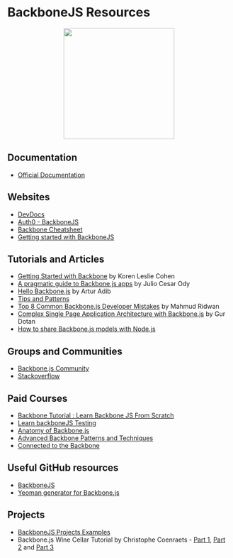 # BackboneJS Resources

<div align="center">
	<code><img height="250" src="https://backbonejs.org/docs/images/backbone.png"></code>
</div>

## Documentation

* [Official Documentation](https://backbonejs.org/#Getting-started)

## Websites

* [DevDocs](https://devdocs.io/backbone/)
* [Auth0 - BackboneJS](https://auth0.com/blog/backbonejs-getting-started/)
* [Backbone Cheatsheet](https://devhints.io/backbone)
* [Getting started with BackboneJS](https://dzone.com/articles/backbonejs-getting-started)


## Tutorials and Articles

- [Getting Started with Backbone](http://www.korenlc.com/backbone-js-tutorial-getting-started-with-backbone/) by Koren Leslie Cohen
- [A pragmatic guide to Backbone.js apps](http://pragmatic-backbone.com/) by Julio Cesar Ody
- [Hello Backbone.js](http://jasongiedymin.github.io/hello-backbonejs/) by Artur Adib
- [Tips and Patterns](https://www.smashingmagazine.com/2013/08/backbone-js-tips-patterns/)
- [Top 8 Common Backbone.js Developer Mistakes](http://www.toptal.com/backbone-js/top-8-common-backbone-js-developer-mistakes) by Mahmud Ridwan
- [Complex Single Page Application Architecture with Backbone.js](http://blog.soom.la/2013/10/complex-single-page-application.html) by Gur Dotan
- [How to share Backbone.js models with Node.js](http://amirmalik.net/2010/11/27/how-to-share-backbonejs-models-with-nodejs)

## Groups and Communities

* [Backbone.js Community](https://www.reddit.com/r/backbonejs/)
* [Stackoverflow](https://stackoverflow.com/questions/tagged/backbone.js)

## Paid Courses

* [Backbone Tutorial : Learn Backbone JS From Scratch](https://www.udemy.com/course/backbonejs-tutorial/)
* [Learn backboneJS Testing](https://www.udemy.com/course/learning-backbonejs-testing/)
* [Anatomy of Backbone.js](https://www.codeschool.com/courses/anatomy-of-backbone-js)
* [Advanced Backbone Patterns and Techniques](http://code.tutsplus.com/courses/advanced-backbone-patterns-and-techniques)
* [Connected to the Backbone](http://code.tutsplus.com/courses/connected-to-the-backbone)

## Useful GitHub resources

* [BackboneJS](https://github.com/jashkenas/backbone)
* [Yeoman generator for Backbone.js](https://github.com/yeoman/generator-backbone)

## Projects

* [BackboneJS Projects Examples](https://backbonejs.org/#examples)
* Backbone.js Wine Cellar Tutorial by Christophe Coenraets - [Part 1](http://coenraets.org/blog/2011/12/backbone-js-wine-cellar-tutorial-part-1-getting-started/), [Part 2](http://coenraets.org/blog/2011/12/backbone-js-wine-cellar-tutorial-part-2-crud/) and [Part 3](http://coenraets.org/blog/2011/12/backbone-js-wine-cellar-tutorial-part-3-deep-linking-and-application-states/)



